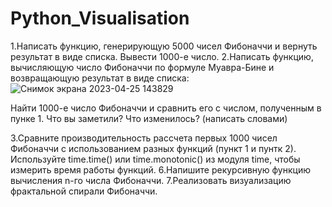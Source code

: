 # Python_Visualisation
1.Написать функцию, генерирующую 5000 чисел Фибоначчи и вернуть результат в виде списка. Вывести 1000-е число. 
2.Написать функцию, вычисляющую число Фибоначчи по формуле Муавра-Бине и возвращающую результат в виде списка:
![Снимок экрана 2023-04-25 143829](https://user-images.githubusercontent.com/79037293/234265299-03b1e289-ac84-4bc9-a06f-aceb3be8dfee.png)

Найти 1000-е число Фибоначчи и сравнить его с числом, полученным в пунке 1. Что вы заметили? Что изменилось? (написать словами)

3.Сравните производительность рассчета первых 1000 чисел Фибоначчи с использованием разных функций (пункт 1 и пунтк 2). Используйте time.time() или time.monotonic() из модуля time, чтобы измерить время работы функций.
6.Напишите рекурсивную функцию вычисления n-го числа Фибоначчи. 
7.Реализовать визуализацию фрактальной спирали Фибоначчи.
